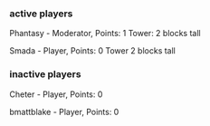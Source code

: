### active players
Phantasy - Moderator, Points: 1
Tower: 2 blocks tall

Smada - Player, Points: 0
Tower 2 blocks tall

### inactive players

Cheter - Player, Points: 0

bmattblake - Player, Points: 0
